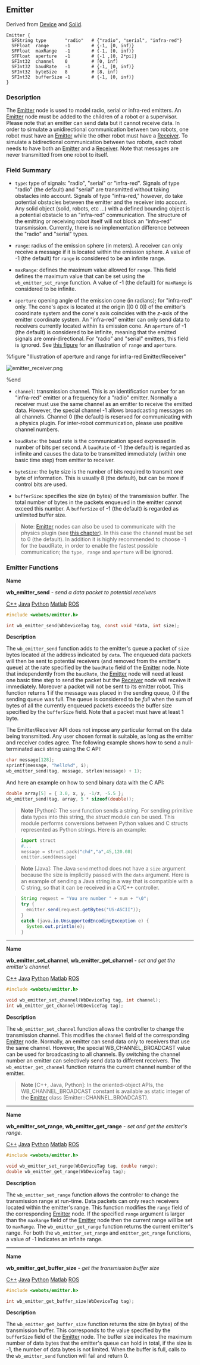 ## Emitter

Derived from [Device](device.md) and [Solid](solid.md).

```
Emitter {
  SFString type       "radio"   # {"radio", "serial", "infra-red"}
  SFFloat  range      -1        # {-1, [0, inf)}
  SFFloat  maxRange   -1        # {-1, [0, inf)}
  SFFloat  aperture   -1        # {-1 ,[0, 2*pi]}
  SFInt32  channel    0         # [0, inf)
  SFInt32  baudRate   -1        # {-1, [0, inf)}
  SFInt32  byteSize   8         # [8, inf)
  SFInt32  bufferSize -1        # {-1, [0, inf)}
}
```

### Description

The [Emitter](#emitter) node is used to model radio, serial or infra-red emitters.
An [Emitter](#emitter) node must be added to the children of a robot or a supervisor.
Please note that an emitter can send data but it cannot receive data.
In order to simulate a unidirectional communication between two robots, one robot must have an [Emitter](#emitter) while the other robot must have a [Receiver](receiver.md).
To simulate a bidirectional communication between two robots, each robot needs to have both an [Emitter](#emitter) and a [Receiver](receiver.md).
Note that messages are never transmitted from one robot to itself.

### Field Summary

- `type`: type of signals: "radio", "serial" or "infra-red".
Signals of type "radio" (the default) and "serial" are transmitted without taking obstacles into account.
Signals of type "infra-red," however, do take potential obstacles between the emitter and the receiver into account.
Any solid object (solid, robots, etc ...) with a defined bounding object is a potential obstacle to an "infra-red" communication.
The structure of the emitting or receiving robot itself will not block an "infra-red" transmission.
Currently, there is no implementation difference between the "radio" and "serial" types.

- `range`: radius of the emission sphere (in meters).
A receiver can only receive a message if it is located within the emission sphere.
A value of -1 (the default) for `range` is considered to be an infinite range.

- `maxRange`: defines the maximum value allowed for `range`.
This field defines the maximum value that can be set using the `wb_emitter_set_range` function.
A value of -1 (the default) for `maxRange` is considered to be infinite.

- `aperture` opening angle of the emission cone (in radians); for "infra-red" only.
The cone's apex is located at the origin ([0 0 0]) of the emitter's coordinate system and the cone's axis coincides with the *z*-axis of the emitter coordinate system.
An "infra-red" emitter can only send data to receivers currently located within its emission cone.
An `aperture` of -1 (the default) is considered to be infinite, meaning that the emitted signals are omni-directional.
For "radio" and "serial" emitters, this field is ignored.
See [this figure](#illustration-of-aperture-and-range-for-infra-red-emitter-receiver) for an illustration of `range` and `aperture`.

%figure "Illustration of aperture and range for infra-red Emitter/Receiver"

![emitter_receiver.png](images/emitter_receiver.png)

%end

- `channel`: transmission channel.
This is an identification number for an "infra-red" emitter or a frequency for a "radio" emitter.
Normally a receiver must use the same channel as an emitter to receive the emitted data.
However, the special channel -1 allows broadcasting messages on all channels.
Channel 0 (the default) is reserved for communicating with a physics plugin.
For inter-robot communication, please use positive channel numbers.

- `baudRate`: the baud rate is the communication speed expressed in number of bits per second.
A `baudRate` of -1 (the default) is regarded as infinite and causes the data to be transmitted immediately (within one basic time step) from emitter to receiver.

- `byteSize`: the byte size is the number of bits required to transmit one byte of information.
This is usually 8 (the default), but can be more if control bits are used.

- `bufferSize`: specifies the size (in bytes) of the transmission buffer.
The total number of bytes in the packets enqueued in the emitter cannot exceed this number.
A `bufferSize` of -1 (the default) is regarded as unlimited buffer size.

> **Note**: [Emitter](#emitter) nodes can also be used to communicate with the physics plugin (see [this chapter](physics-plugin.md)).
In this case the channel must be set to 0 (the default).
In addition it is highly recommended to choose -1 for the baudRate, in order to enable the fastest possible communication; the `type, range` and `aperture` will be ignored.

### Emitter Functions

**Name**

**wb\_emitter\_send** - *send a data packet to potential receivers*

[C++](cpp-api.md#cpp_emitter) [Java](java-api.md#java_emitter) [Python](python-api.md#python_emitter) [Matlab](matlab-api.md#matlab_emitter) [ROS](ros-api.md)

```c
#include <webots/emitter.h>

int wb_emitter_send(WbDeviceTag tag, const void *data, int size);
```

**Description**

The `wb_emitter_send` function adds to the emitter's queue a packet of `size` bytes located at the address indicated by `data`.
The enqueued data packets will then be sent to potential receivers (and removed from the emitter's queue) at the rate specified by the `baudRate` field of the [Emitter](#emitter) node.
Note that independently from the `baudRate`, the [Emitter](#emitter) node will need at least one basic time step to send the packet but the [Receiver](receiver.md) node will receive it immediately.
Moreover a packet will not be sent to its emitter robot.
This function returns 1 if the message was placed in the sending queue, 0 if the sending queue was full.
The queue is considered to be *full* when the sum of bytes of all the currently enqueued packets exceeds the buffer size specified by the `bufferSize` field.
Note that a packet must have at least 1 byte.

The Emitter/Receiver API does not impose any particular format on the data being transmitted.
Any user chosen format is suitable, as long as the emitter and receiver codes agree.
The following example shows how to send a null-terminated ascii string using the C API:

```c
char message[128];
sprintf(message, "hello%d", i);
wb_emitter_send(tag, message, strlen(message) + 1);
```

And here an example on how to send binary data with the C API:

```c
double array[5] = { 3.0, x, y, -1/z, -5.5 };
wb_emitter_send(tag, array, 5 * sizeof(double));
```

> **Note** [Python]: The `send` function sends a string.
For sending primitive data types into this string, the *struct* module can be used.
This module performs conversions between Python values and C structs represented as Python strings.
Here is an example:

> ```python
> import struct
> #...
> message = struct.pack("chd","a",45,120.08)
> emitter.send(message)
> ```

<!-- -->

> **Note** [Java]: The Java `send` method does not have a `size` argument because the size is implicitly passed with the `data` argument.
Here is an example of sending a Java string in a way that is compatible with a C string, so that it can be received in a C/C++ controller.

> ```java
> String request = "You are number " + num + "\0";
> try {
>   emitter.send(request.getBytes("US-ASCII"));
> }
> catch (java.io.UnsupportedEncodingException e) {
>   System.out.println(e);
> }
> ```

---

**Name**

**wb\_emitter\_set\_channel**, **wb\_emitter\_get\_channel** - *set and get the emitter's channel.*

[C++](cpp-api.md#cpp_emitter) [Java](java-api.md#java_emitter) [Python](python-api.md#python_emitter) [Matlab](matlab-api.md#matlab_emitter) [ROS](ros-api.md)

```c
#include <webots/emitter.h>

void wb_emitter_set_channel(WbDeviceTag tag, int channel);
int wb_emitter_get_channel(WbDeviceTag tag);
```

**Description**

The `wb_emitter_set_channel` function allows the controller to change the transmission channel.
This modifies the `channel` field of the corresponding [Emitter](#emitter) node.
Normally, an emitter can send data only to receivers that use the same channel.
However, the special WB\_CHANNEL\_BROADCAST value can be used for broadcasting to all channels.
By switching the channel number an emitter can selectively send data to different receivers.
The `wb_emitter_get_channel` function returns the current channel number of the emitter.

> **Note** [C++, Java, Python]: In the oriented-object APIs, the WB\_CHANNEL\_BROADCAST constant is available as static integer of the [Emitter](#emitter) class (Emitter::CHANNEL\_BROADCAST).

---

**Name**

**wb\_emitter\_set\_range**, **wb\_emitter\_get\_range** - *set and get the emitter's range.*

[C++](cpp-api.md#cpp_emitter) [Java](java-api.md#java_emitter) [Python](python-api.md#python_emitter) [Matlab](matlab-api.md#matlab_emitter) [ROS](ros-api.md)

```c
#include <webots/emitter.h>

void wb_emitter_set_range(WbDeviceTag tag, double range);
double wb_emitter_get_range(WbDeviceTag tag);
```

**Description**

The `wb_emitter_set_range` function allows the controller to change the transmission range at run-time.
Data packets can only reach receivers located within the emitter's range.
This function modifies the `range` field of the corresponding [Emitter](#emitter) node.
If the specified `range` argument is larger than the `maxRange` field of the [Emitter](#emitter) node then the current range will be set to `maxRange`.
The `wb_emitter_get_range` function returns the current emitter's range.
For both the `wb_emitter_set_range` and `emitter_get_range` functions, a value of -1 indicates an infinite range.

---

**Name**

**wb\_emitter\_get\_buffer\_size** - *get the transmission buffer size*

[C++](cpp-api.md#cpp_emitter) [Java](java-api.md#java_emitter) [Python](python-api.md#python_emitter) [Matlab](matlab-api.md#matlab_emitter) [ROS](ros-api.md)

```c
#include <webots/emitter.h>

int wb_emitter_get_buffer_size(WbDeviceTag tag);
```

**Description**

The `wb_emitter_get_buffer_size` function returns the size (in bytes) of the transmission buffer.
This corresponds to the value specified by the `bufferSize` field of the [Emitter](#emitter) node.
The buffer size indicates the maximum number of data bytes that the emitter's queue can hold in total, if the size is -1, the number of data bytes is not limited.
When the buffer is full, calls to the `wb_emitter_send` function will fail and return 0.
